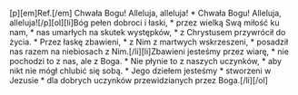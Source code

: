[p][em]Ref.[/em] Chwała Bogu! Alleluja, alleluja! * Chwała Bogu! Alleluja, alleluja![/p][ol][li]Bóg pełen dobroci i łaski, * przez wielką Swą miłość ku nam, * nas umarłych na skutek występków, * z Chrystusem przywrócił do życia. * Przez łaskę zbawieni, * z Nim z martwych wskrzeszeni, * posadził nas razem na niebiosach z Nim.[/li][li]Zbawieni jesteśmy przez wiarę, * nie pochodzi to z nas, ale z Boga. * Nie płynie to z naszych uczynków, * aby nikt nie mógł chlubić się sobą. * Jego dziełem jesteśmy * stworzeni w Jezusie * dla dobrych uczynków przewidzianych przez Boga.[/li][/ol]